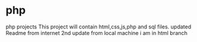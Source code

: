 # php
php projects
This project will contain html,css,js,php and sql files.
updated Readme from internet
2nd update from local machine
i am in html branch
